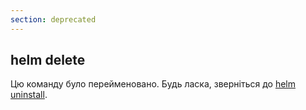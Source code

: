 ```yaml
---
section: deprecated
---
```


## helm delete

Цю команду було перейменовано. Будь ласка, зверніться до [helm uninstall](helm_uninstall).
